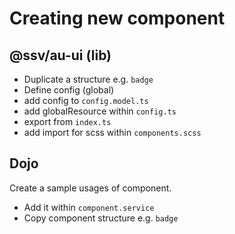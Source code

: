 # Creating new component

## @ssv/au-ui (lib)
 - Duplicate a structure e.g. `badge`
 - Define config (global)
 - add config to `config.model.ts`
 - add globalResource within `config.ts`
 - export from `index.ts`
 - add import for scss within `components.scss`


## Dojo
Create a sample usages of component.
 - Add it within `component.service`
 - Copy component structure e.g. `badge`
